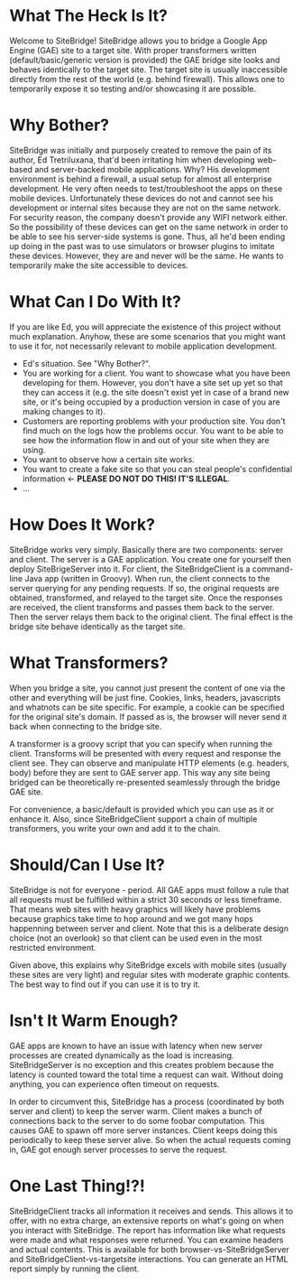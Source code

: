 

# What The Heck Is It? #

Welcome to SiteBridge! SiteBridge allows you to bridge a Google App Engine (GAE) site to a target site. With proper transformers written (default/basic/generic version is provided) the GAE bridge site looks and behaves identically to the target site. The target site is usually inaccessible directly from the rest of the world (e.g. behind firewall). This allows one to temporarily expose it so testing and/or showcasing it are possible.

# Why Bother? #

SiteBridge was initially and purposely created to remove the pain of its author, Ed Tretriluxana, that'd been irritating him when developing web-based and server-backed mobile applications. Why? His development environment is behind a firewall, a usual setup for almost all enterprise development. He very often needs to test/troubleshoot the apps on these mobile devices. Unfortunately these devices do not and cannot see his development or internal sites because they are not on the same network. For security reason, the company doesn't provide any WIFI network either. So the possibility of these devices can get on the same network in order to be able to see his server-side systems is gone. Thus, all he'd been ending up doing in the past was to use simulators or browser plugins to imitate these devices. However, they are and never will be the same. He wants to temporarily make the site accessible to devices.

# What Can I Do With It? #

If you are like Ed, you will appreciate the existence of this project without much explanation. Anyhow, these are some scenarios that you might want to use it for, not necessarily relevant to mobile application development.

  * Ed's situation. See "Why Bother?".
  * You are working for a client. You want to showcase what you have been developing for them. However, you don't have a site set up yet so that they can access it (e.g. the site doesn't exist yet in case of a brand new site, or it's being occupied by a production version in case of you are making changes to it).
  * Customers are reporting problems with your production site. You don't find much on the logs how the problems occur. You want to be able to see how the information flow in and out of your site when they are using.
  * You want to observe how a certain site works.
  * You want to create a fake site so that you can steal people's confidential information <- **PLEASE DO NOT DO THIS! IT'S ILLEGAL**.
  * ...

# How Does It Work? #

SiteBridge works very simply. Basically there are two components: server and client. The server is a GAE application. You create one for yourself then deploy SiteBrigeServer into it. For client, the SiteBridgeClient is a command-line Java app (written in Groovy). When run, the client connects to the server querying for any pending requests. If so, the original requests are obtained, transformed, and relayed to the target site. Once the responses are received, the client transforms and passes them back to the server. Then the server relays them back to the original client. The final effect is the bridge site behave identically as the target site.

# What Transformers? #

When you bridge a site, you cannot just present the content of one via the other and everything will be just fine. Cookies, links, headers, javascripts and whatnots can be site specific. For example, a cookie can be specified for the original site's domain. If passed as is, the browser will never send it back when connecting to the bridge site.

A transformer is a groovy script that you can specify when running the client. Transforms will be presented with every request and response the client see. They can observe and manipulate HTTP elements (e.g. headers, body) before they are sent to GAE server app. This way any site being bridged can be theoretically re-presented seamlessly through the bridge GAE site.

For convenience, a basic/default is provided which you can use as it or enhance it. Also, since SiteBridgeClient support a chain of multiple transformers, you write your own and add it to the chain.

# Should/Can I Use It? #

SiteBridge is not for everyone - period. All GAE apps must follow a rule that all requests must be fulfilled within a strict 30 seconds or less timeframe. That means web sites with heavy graphics will likely have problems because graphics take time to hop around and we got many hops happenning between server and client. Note that this is a deliberate design choice (not an overlook) so that client can be used even in the most restricted environment.

Given above, this explains why SiteBridge excels with mobile sites (usually these sites are very light) and regular sites with moderate graphic contents. The best way to find out if you can use it is to try it.

# Isn't It Warm Enough? #

GAE apps are known to have an issue with latency when new server processes are created dynamically as the load is increasing. SiteBridgeServer is no exception and this creates problem because the latency is counted toward the total time a request can wait. Without doing anything, you can experience often timeout on requests.

In order to circumvent this, SiteBridge has a process (coordinated by both server and client) to keep the server warm. Client makes a bunch of connections back to the server to do some foobar computation. This causes GAE to spawn off more server instances. Client keeps doing this periodically to keep these server alive. So when the actual requests coming in, GAE got enough server processes to serve the request.

# One Last Thing!?! #

SiteBridgeClient tracks all information it receives and sends. This allows it to offer, with no extra charge, an extensive reports on what's going on when you interact with SiteBridge. The report has information like what requests were made and what responses were returned. You can examine headers and actual contents. This is available for both browser-vs-SiteBridgeServer and SiteBridgeClient-vs-targetsite interactions. You can generate an HTML report simply by running the client.